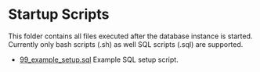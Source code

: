 # Startup Scripts

This folder contains all files executed after the database instance is started.
Currently only bash scripts (.sh) as well SQL scripts (.sql) are supported.

- [99_example_setup.sql](99_example_setup.sql) Example SQL setup script.
